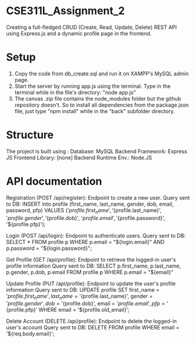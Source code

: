 # CSE311L_Assignment_2
Creating a full-fledged CRUD (Create, Read, Update, Delete) REST API using Express.js and a dynamic profile page in the frontend.

# Setup
1. Copy the code from db_create.sql and run it on XAMPP's MySQL admin page.
2. Start the server by running app.js using the terminal. Type in the terminal while in the file's directory: "node app.js"
3. The canvas .zip file contains the node_modules folder but the github repository doesn't. So to install all dependencies from the package.json file, just type "npm install" while in the "back" subfolder directory.

# Structure
The project is built using :
Database:              MySQL
Backend Framework:     Express JS
Frontend Library:      [none]
Backend Runtime Env.:  Node.JS

# API documentation
Registration (POST /api/register): Endpoint to create a new user.
Query sent to DB:
INSERT into profile (first_name, last_name, gender, dob, email, password, pfp)
VALUES ('${profile.first_name}', '${profile.last_name}', '${profile.gender}', '${profile.dob}', '${profile.email}', '${profile.password}', '${profile.pfp}');

Login (POST /api/login): Endpoint to authenticate users.
Query sent to DB:
SELECT *
FROM profile p
WHERE p.email = "${login.email}" AND p.password = "${login.password}";

Get Profile (GET /api/profile): Endpoint to retrieve the logged-in user's profile information
Query sent to DB:
SELECT p.first_name, p.last_name, p.gender, p.dob, p.email
FROM profile p
WHERE p.email = "${email}"

Update Profile (PUT /api/profile): Endpoint to update the user's profile information
Query sent to DB:
UPDATE profile
SET first_name = '${profile.first_name}', 
last_name = '${profile.last_name}', 
gender = '${profile.gender}', 
dob = '${profile.dob}', 
email = '${profile.email}', 
pfp = '${profile.pfp}'
WHERE email = '${profile.old_email}';

Delete Account (DELETE /api/profile): Endpoint to delete the logged-in user's account
Query sent to DB:
DELETE FROM profile
WHERE email = '${req.body.email}';
